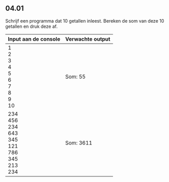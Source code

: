 ## 04.01
Schrijf een programma dat 10 getallen inleest. Bereken de som van deze 10 getallen en druk deze af.

| Input aan de console | Verwachte output |
|----------------------|------------------|
| 1<br>2<br>3<br>4<br>5<br>6<br>7<br>8<br>9<br>10 | Som: 55 |
| 234<br>456<br>234<br>643<br>345<br>121<br>786<br>345<br>213<br>234 | Som: 3611 |